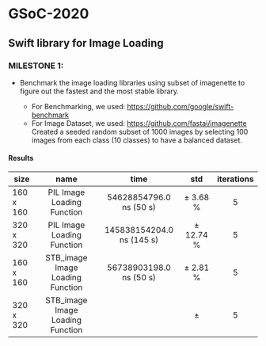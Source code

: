 # GSoC-2020
## Swift library for Image Loading

### MILESTONE 1: 
* Benchmark the image loading libraries using subset of imagenette to figure out the fastest and the most stable library.

  - For Benchmarking, we used: https://github.com/google/swift-benchmark  
  - For Image Dataset, we used: https://github.com/fastai/imagenette  
  Created a seeded random subset of 1000 images by selecting 100 images from each class (10 classes) to have a balanced dataset.

#### Results

| size                    |name                    |  time            |  std       |  iterations  |
|-------------|:------------:|:------------------:|:--------------:|:---------------:|
|   160 x 160       | PIL Image Loading Function |  54628854796.0 ns (50 s) | ±   3.68 %    |       5  |
|   320 x 320       | PIL Image Loading Function |  145838154204.0 ns (145 s)| ±  12.74 %     |       5  |
|   160 x 160       | STB_image Image Loading Function |  56738903198.0 ns (50 s) | ±   2.81 %    |       5  |
|   320 x 320       | STB_image Image Loading Function | | ±       |       5  |

